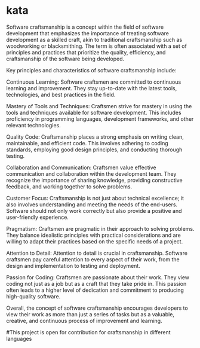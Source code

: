 # kata
Software craftsmanship is a concept within the field of software development that emphasizes the importance of treating software development as a skilled craft, akin to traditional craftsmanship such as woodworking or blacksmithing. The term is often associated with a set of principles and practices that prioritize the quality, efficiency, and craftsmanship of the software being developed.

Key principles and characteristics of software craftsmanship include:

Continuous Learning: Software craftsmen are committed to continuous learning and improvement. They stay up-to-date with the latest tools, technologies, and best practices in the field.

Mastery of Tools and Techniques: Craftsmen strive for mastery in using the tools and techniques available for software development. This includes proficiency in programming languages, development frameworks, and other relevant technologies.

Quality Code: Craftsmanship places a strong emphasis on writing clean, maintainable, and efficient code. This involves adhering to coding standards, employing good design principles, and conducting thorough testing.

Collaboration and Communication: Craftsmen value effective communication and collaboration within the development team. They recognize the importance of sharing knowledge, providing constructive feedback, and working together to solve problems.

Customer Focus: Craftsmanship is not just about technical excellence; it also involves understanding and meeting the needs of the end-users. Software should not only work correctly but also provide a positive and user-friendly experience.

Pragmatism: Craftsmen are pragmatic in their approach to solving problems. They balance idealistic principles with practical considerations and are willing to adapt their practices based on the specific needs of a project.

Attention to Detail: Attention to detail is crucial in craftsmanship. Software craftsmen pay careful attention to every aspect of their work, from the design and implementation to testing and deployment.

Passion for Coding: Craftsmen are passionate about their work. They view coding not just as a job but as a craft that they take pride in. This passion often leads to a higher level of dedication and commitment to producing high-quality software.

Overall, the concept of software craftsmanship encourages developers to view their work as more than just a series of tasks but as a valuable, creative, and continuous process of improvement and learning.

#This project is open for contribution for craftsmanship in different languages
